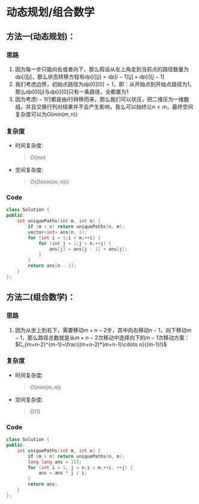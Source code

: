 # 动态规划/组合数学
## 方法一(动态规划)：
### 思路
1. 因为每一步只能向右或者向下，那么假设从左上角走到当前点的路径数量为$dp[i][j]$，那么状态转移方程有$dp[i][j]=dp[i-1][j]+dp[i][j-1]$
2. 我们考虑边界，初始点路径为$dp[0][0]=1$，即：从开始点到开始点路径为$1$，那么$dp[0][j]$与$dp[i][0]$只有一条路径，全都置为$1$
3. 因为考虑$i-1$行都是由$i$行转移而来，那么我们可以状压，把二维压为一维数组。并且交换行列对结果并不会产生影响，我么可以始终让$n<m$，最终空间复杂度可以为$O(min(m,n))$

### 复杂度
- 时间复杂度:
  > $O(mn)$
- 空间复杂度:
  > $O(O(min(m,n)))$

### Code
```C++ []
class Solution {
public:
    int uniquePaths(int m, int n) {
        if (m < n) return uniquePaths(n, m);
        vector<int> ans(n, 1);
        for (int i = 1;i < m;++i) {
            for (int j = 1;j < n;++j) {
                ans[j] = ans[j - 1] + ans[j];
            }
        }
        return ans[n - 1];
    }
};
```

## 方法二(组合数学)：
### 思路
1. 因为从坐上到右下，需要移动$m+n-2$步，其中向右移动$n-1$，向下移动$m-1$，那么路径总数就是从$m+n-2$次移动中选择向下的$m-1$次移动方案：
   $C_{m+n-2}^{m-1}=\frac{(m+n-2)*(m+n-1)\cdots n}{(m-1)!}$

### 复杂度
- 时间复杂度:
  > $O(min(m,n))$
- 空间复杂度:
  > $O(1)$

### Code
```C++ []
class Solution {
public:
    int uniquePaths(int m, int n) {
        if (m > n) return uniquePaths(n, m);
        long long ans = 1ll;
        for (int i = 1, j = n;i < m;++i, ++j) {
            ans = ans * j / i;
        }
        return ans;
    }
};
```
